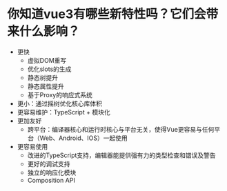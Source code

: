 # 你知道vue3有哪些新特性吗？它们会带来什么影响？

- 更快
  - 虚拟DOM重写
  - 优化slots的生成
  - 静态树提升
  - 静态属性提升
  - 基于Proxy的响应式系统
- 更小：通过摇树优化核心库体积
- 更容易维护：TypeScript + 模块化
- 更加友好
  - 跨平台：编译器核心和运行时核心与平台无关，使得Vue更容易与任何平台（Web、Android、IOS）一起使用
- 更容易使用
  - 改进的TypeScript支持，编辑器能提供强有力的类型检查和错误及警告
  - 更好的调试支持
  - 独立的响应化模块
  - Composition API